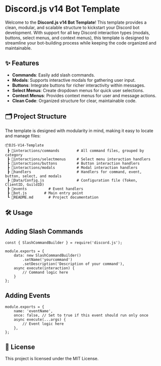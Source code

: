 # Discord.js v14 Bot Template

Welcome to the **Discord.js v14 Bot Template**! This template provides a clean, modular, and scalable structure to kickstart your Discord bot development. With support for all key Discord interaction types (modals, buttons, select menus, and context menus), this template is designed to streamline your bot-building process while keeping the code organized and maintainable.

## ✨ Features

- **Commands**: Easily add slash commands.
- **Modals**: Supports interactive modals for gathering user input.
- **Buttons**: Integrate buttons for richer interactivity within messages.
- **Select Menus**: Create dropdown menus for quick user selections.
- **Context Menus**: Provides context menus for user and message actions.
- **Clean Code**: Organized structure for clear, maintainable code.

## 🗂️ Project Structure

The template is designed with modularity in mind, making it easy to locate and manage files:

```plaintext
📦DJS-V14-Template
 ┣ 📂interactions/commands        # All command files, grouped by category
 ┣ 📂interactions/selectmenus     # Select menu interaction handlers
 ┣ 📂interactions/buttons         # Button interaction handlers
 ┣ 📂interactions/modals          # Modal interaction handlers
 ┣ 📂handlers                     # Handlers for command, event, button, select, and modals
 ┣ 📂Data/Config.js               # Configuration file (Token, ClientID, GuildID)
 ┣ 📂events          # Event handlers
 ┣ 📜bot.js        # Main entry point
 ┗ 📜README.md       # Project documentation
```

## 🛠️ Usage

## Adding Slash Commands
```plaintext
const { SlashCommandBuilder } = require('discord.js');

module.exports = {
    data: new SlashCommandBuilder()
        .setName('yourcommand')
        .setDescription('Description of your command'),
    async execute(interaction) {
        // Command logic here
    }
};
```
## Adding Events
```plaintext
module.exports = {
    name: 'eventName',
    once: false, // Set to true if this event should run only once
    async execute(...args) {
        // Event logic here
    },
};
```

## 📝 License

This project is licensed under the MIT License.
